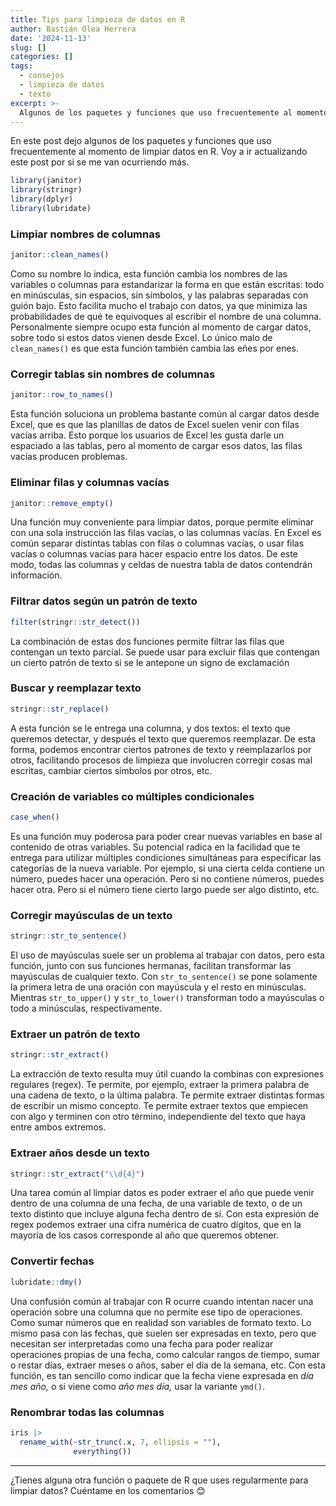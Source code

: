 ```yaml
---
title: Tips para limpieza de datos en R
author: Bastián Olea Herrera
date: '2024-11-13'
slug: []
categories: []
tags:
  - consejos
  - limpieza de datos
  - texto
excerpt: >-
  Algunos de los paquetes y funciones que uso frecuentemente al momento de limpiar datos en R.
---
```


En este post dejo algunos de los paquetes y funciones que uso frecuentemente al momento de limpiar datos en R. Voy a ir actualizando este post por si se me van ocurriendo más.

<div style = "max-width: 220px">

```r
library(janitor)
library(stringr)
library(dplyr)
library(lubridate)
```

</div>

### Limpiar nombres de columnas
```r
janitor::clean_names()
```
Como su nombre lo indica, esta función cambia los nombres de las variables o columnas para estandarizar la forma en que están escritas: todo en minúsculas, sin espacios, sin símbolos, y las palabras separadas con guión bajo. Esto facilita mucho el trabajo con datos, ya que minimiza las probabilidades de qué te equivoques al escribir el nombre de una columna. Personalmente siempre ocupo esta función al momento de cargar datos, sobre todo si estos datos vienen desde Excel. Lo único malo de `clean_names()` es que esta función también cambia las eñes por enes.

### Corregir tablas sin nombres de columnas
```r
janitor::row_to_names()
```
Esta función soluciona un problema bastante común al cargar datos desde Excel, que es que las planillas de datos de Excel suelen venir con filas vacías arriba. Esto porque los usuarios de Excel les gusta darle un espaciado a las tablas, pero al momento de cargar esos datos, las filas vacías producen problemas.

### Eliminar filas y columnas vacías
```r
janitor::remove_empty()
```
Una función muy conveniente para limpiar datos, porque permite eliminar con una sola instrucción las filas vacías, o las columnas vacías. En Excel es común separar distintas tablas con filas o columnas vacías, o usar filas vacías o columnas vacías para hacer espacio entre los datos. De este modo, todas las columnas y celdas de nuestra tabla de datos contendrán información.

### Filtrar datos según un patrón de texto
```r
filter(stringr::str_detect())
```
La combinación de estas dos funciones permite filtrar las filas que contengan un texto parcial. Se puede usar para excluir filas que contengan un cierto patrón de texto si se le antepone un signo de exclamación

### Buscar y reemplazar texto
```r
stringr::str_replace()
```
A esta función se le entrega una columna, y dos textos: el texto que queremos detectar, y después el texto que queremos reemplazar. De esta forma, podemos encontrar ciertos patrones de texto y reemplazarlos por otros, facilitando procesos de limpieza que involucren corregir cosas mal escritas, cambiar ciertos símbolos por otros, etc.

### Creación de variables co múltiples condicionales
```r
case_when()
```
Es una función muy poderosa para poder crear nuevas variables en base al contenido de otras variables. Su potencial radica en la facilidad que te entrega para utilizar múltiples condiciones simultáneas para especificar las categorías de la nueva variable. Por ejemplo, si una cierta celda contiene un número, puedes hacer una operación. Pero si no contiene números, puedes hacer otra. Pero si el número tiene cierto largo puede ser algo distinto, etc.

### Corregir mayúsculas de un texto
```r
stringr::str_to_sentence()
```
El uso de mayúsculas suele ser un problema al trabajar con datos, pero esta función, junto con sus funciones hermanas, facilitan transformar las mayúsculas de cualquier texto. Con `str_to_sentence()` se pone solamente la primera letra de una oración con mayúscula y el resto en minúsculas. Mientras `str_to_upper()` y `str_to_lower()` transforman todo a mayúsculas o todo a minúsculas, respectivamente.

### Extraer un patrón de texto
```r
stringr::str_extract()
```
La extracción de texto resulta muy útil cuando la combinas con expresiones regulares (regex). Te permite, por ejemplo, extraer la primera palabra de una cadena de texto, o la última palabra. Te permite extraer distintas formas de escribir un mismo concepto. Te permite extraer textos  que empiecen con algo y terminen con otro término, independiente del texto que haya entre ambos extremos.

### Extraer años desde un texto
```r
stringr::str_extract("\\d{4}")
```
Una tarea común al limpiar datos es poder extraer el año que puede venir dentro de una columna de una fecha, de una variable de texto, o de un texto distinto que incluye alguna fecha dentro de sí. Con esta expresión de regex podemos extraer una cifra numérica de cuatro dígitos, que en la mayoría de los casos corresponde al año que queremos obtener.

### Convertir fechas
```r
lubridate::dmy()
```
Una confusión común al trabajar con R ocurre cuando intentan nacer una operación sobre una columna que no permite ese tipo de operaciones. Como sumar números que en realidad son variables de formato texto. Lo mismo pasa con las fechas, que suelen ser expresadas en texto, pero que necesitan ser interpretadas como una fecha para poder realizar operaciones propias de una fecha, como calcular rangos de tiempo, sumar o restar días, extraer meses o años, saber el día de la semana, etc. Con esta función, es tan sencillo como indicar que la fecha viene expresada en _día mes año,_ o si viene como _año mes día,_ usar la variante `ymd()`.


### Renombrar todas las columnas

```r
iris |> 
  rename_with(~str_trunc(.x, 7, ellipsis = ""), 
              everything())
```

----

¿Tienes alguna otra función o paquete de R que uses regularmente para limpiar datos? Cuéntame en los comentarios 😊